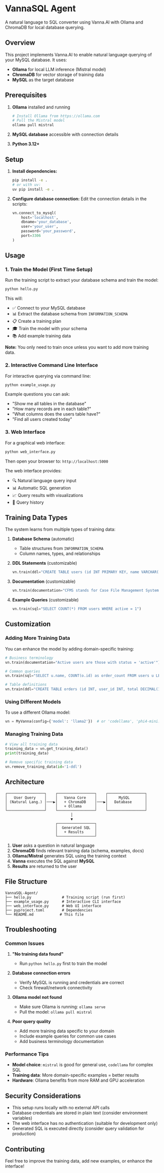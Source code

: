 # VannaSQL Agent

A natural language to SQL converter using Vanna.AI with Ollama and ChromaDB for local database querying.

## Overview

This project implements Vanna.AI to enable natural language querying of your MySQL database. It uses:
- **Ollama** for local LLM inference (Mistral model)
- **ChromaDB** for vector storage of training data
- **MySQL** as the target database

## Prerequisites

1. **Ollama** installed and running
   ```bash
   # Install Ollama from https://ollama.com
   # Pull the Mistral model
   ollama pull mistral
   ```

2. **MySQL database** accessible with connection details
3. **Python 3.12+**

## Setup

1. **Install dependencies:**
   ```bash
   pip install -e .
   # or with uv:
   uv pip install -e .
   ```

2. **Configure database connection:**
   Edit the connection details in the scripts:
   ```python
   vn.connect_to_mysql(
       host='localhost', 
       dbname='your_database', 
       user='your_user', 
       password='your_password', 
       port=3306
   )
   ```

## Usage

### 1. Train the Model (First Time Setup)

Run the training script to extract your database schema and train the model:

```bash
python hello.py
```

This will:
- ✅ Connect to your MySQL database
- 📊 Extract the database schema from `INFORMATION_SCHEMA`
- 📋 Create a training plan
- 🎓 Train the model with your schema
- 📚 Add example training data

**Note:** You only need to train once unless you want to add more training data.

### 2. Interactive Command Line Interface

For interactive querying via command line:

```bash
python example_usage.py
```

Example questions you can ask:
- "Show me all tables in the database"
- "How many records are in each table?"
- "What columns does the users table have?"
- "Find all users created today"

### 3. Web Interface

For a graphical web interface:

```bash
python web_interface.py
```

Then open your browser to: `http://localhost:5000`

The web interface provides:
- 🔍 Natural language query input
- 📊 Automatic SQL generation
- 📈 Query results with visualizations
- 📝 Query history

## Training Data Types

The system learns from multiple types of training data:

1. **Database Schema** (automatic)
   - Table structures from `INFORMATION_SCHEMA`
   - Column names, types, and relationships

2. **DDL Statements** (customizable)
   ```python
   vn.train(ddl="CREATE TABLE users (id INT PRIMARY KEY, name VARCHAR(100))")
   ```

3. **Documentation** (customizable)
   ```python
   vn.train(documentation="CFMS stands for Case File Management System")
   ```

4. **Example Queries** (customizable)
   ```python
   vn.train(sql="SELECT COUNT(*) FROM users WHERE active = 1")
   ```

## Customization

### Adding More Training Data

You can enhance the model by adding domain-specific training:

```python
# Business terminology
vn.train(documentation="Active users are those with status = 'active'")

# Common queries
vn.train(sql="SELECT u.name, COUNT(o.id) as order_count FROM users u LEFT JOIN orders o ON u.id = o.user_id GROUP BY u.id")

# Table definitions
vn.train(ddl="CREATE TABLE orders (id INT, user_id INT, total DECIMAL(10,2), created_at TIMESTAMP)")
```

### Using Different Models

To use a different Ollama model:

```python
vn = MyVanna(config={'model': 'llama2'})  # or 'codellama', 'phi4-mini:latest', etc.
```

### Managing Training Data

```python
# View all training data
training_data = vn.get_training_data()
print(training_data)

# Remove specific training data
vn.remove_training_data(id='1-ddl')
```

## Architecture

```
┌─────────────────┐    ┌─────────────────┐    ┌─────────────────┐
│   User Query    │    │   Vanna Core    │    │     MySQL       │
│ (Natural Lang.) │───▶│   + ChromaDB    │───▶│   Database      │
│                 │    │   + Ollama      │    │                 │
└─────────────────┘    └─────────────────┘    └─────────────────┘
                              │
                              ▼
                       ┌─────────────────┐
                       │  Generated SQL  │
                       │   + Results     │
                       └─────────────────┘
```

1. **User** asks a question in natural language
2. **ChromaDB** finds relevant training data (schema, examples, docs)
3. **Ollama/Mistral** generates SQL using the training context
4. **Vanna** executes the SQL against **MySQL**
5. **Results** are returned to the user

## File Structure

```
VannaSQL-Agent/
├── hello.py              # Training script (run first)
├── example_usage.py      # Interactive CLI interface
├── web_interface.py      # Web UI interface
├── pyproject.toml        # Dependencies
└── README.md            # This file
```

## Troubleshooting

### Common Issues

1. **"No training data found"**
   - Run `python hello.py` first to train the model

2. **Database connection errors**
   - Verify MySQL is running and credentials are correct
   - Check firewall/network connectivity

3. **Ollama model not found**
   - Make sure Ollama is running: `ollama serve`
   - Pull the model: `ollama pull mistral`

4. **Poor query quality**
   - Add more training data specific to your domain
   - Include example queries for common use cases
   - Add business terminology documentation

### Performance Tips

- **Model choice**: `mistral` is good for general use, `codellama` for complex SQL
- **Training data**: More domain-specific examples = better results
- **Hardware**: Ollama benefits from more RAM and GPU acceleration

## Security Considerations

- This setup runs locally with no external API calls
- Database credentials are stored in plain text (consider environment variables)
- The web interface has no authentication (suitable for development only)
- Generated SQL is executed directly (consider query validation for production)

## Contributing

Feel free to improve the training data, add new examples, or enhance the interface!
